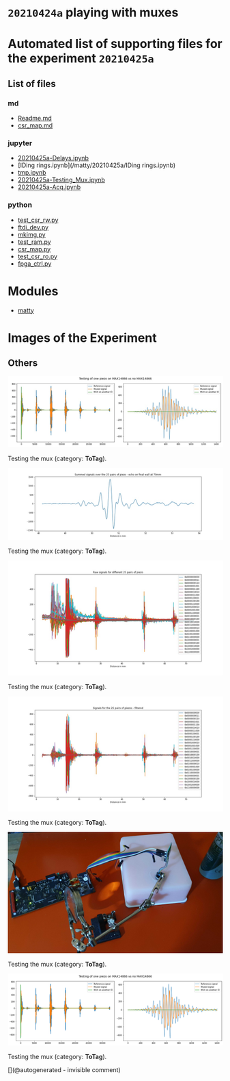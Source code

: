 # `20210424a` playing with muxes



# Automated list of supporting files for the __experiment `20210425a`__

## List of files

### md

* [Readme.md](/matty/20210425a/Readme.md)
* [csr_map.md](/matty/20210425a/hvmux_tests/csr_map.md)


### jupyter

* [20210425a-Delays.ipynb](/matty/20210425a/20210425a-Delays.ipynb)
* [IDing rings.ipynb](/matty/20210425a/IDing rings.ipynb)
* [tmp.ipynb](/tmp.ipynb)
* [20210425a-Testing_Mux.ipynb](/matty/20210425a/20210425a-Testing_Mux.ipynb)
* [20210425a-Acq.ipynb](/matty/20210425a/hvmux_tests/20210425a-Acq.ipynb)


### python

* [test_csr_rw.py](/matty/20210425a/hvmux_tests/test_csr_rw.py)
* [ftdi_dev.py](/matty/20210425a/hvmux_tests/ftdi_dev.py)
* [mkimg.py](/matty/20210425a/mkimg.py)
* [test_ram.py](/matty/20210425a/hvmux_tests/test_ram.py)
* [csr_map.py](/matty/20210425a/hvmux_tests/csr_map.py)
* [test_csr_ro.py](/matty/20210425a/hvmux_tests/test_csr_ro.py)
* [fpga_ctrl.py](/matty/20210425a/hvmux_tests/fpga_ctrl.py)





# Modules

* [matty](/matty/)




# Images of the Experiment

## Others

![](/matty/20210425a/mux.jpg)

Testing the mux (category: __ToTag__).

![](/matty/20210425a/summed_filtered_sigs_details.jpg)

Testing the mux (category: __ToTag__).

![](/matty/20210425a/raw_sigs.jpg)

Testing the mux (category: __ToTag__).

![](/matty/20210425a/filtered_sigs.jpg)

Testing the mux (category: __ToTag__).

![](/matty/20210425a/20210425_203655.jpg)

Testing the mux (category: __ToTag__).

![](/matty/20210425a/mux.png)

Testing the mux (category: __ToTag__).










[](@autogenerated - invisible comment)